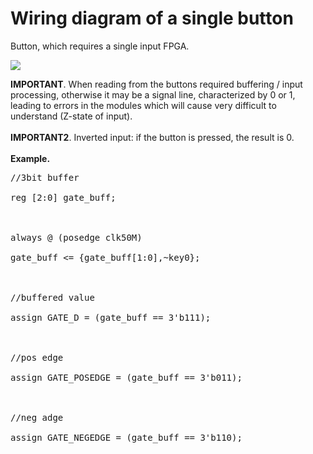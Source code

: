 # Wiring diagram of a single button #

Button, which requires a single input FPGA.

<img src='https://sites.google.com/site/analogsynthdiy/_/rsrc/1410552253065/sobstvennye-razrabotki/sintezator-na-baze-plis/11---vvod-vyvod/1-4-knopka/key.png?height=400&width=345'>

<b>IMPORTANT</b>. When reading from the buttons required buffering / input processing, otherwise it may be a signal line, characterized by 0 or 1, leading to errors in the modules which will cause very difficult to understand (Z-state of input).<br>
<br>
<b>IMPORTANT2</b>. Inverted input: if the button is pressed, the result is 0.<br>
<br>
<b>Example.</b>
<pre>
//3bit buffer<br>
reg [2:0] gate_buff;<br>
<br>
always @ (posedge clk50M)<br>
gate_buff <= {gate_buff[1:0],~key0};<br>
<br>
//buffered value<br>
assign GATE_D = (gate_buff == 3'b111);<br>
<br>
//pos edge<br>
assign GATE_POSEDGE = (gate_buff == 3'b011);<br>
<br>
//neg adge<br>
assign GATE_NEGEDGE = (gate_buff == 3'b110);<br>
<br>
</pre>